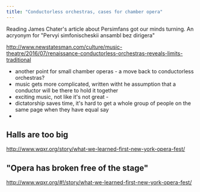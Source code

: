 ```yaml
---
title: "Conductorless orchestras, cases for chamber opera"
---
```


Reading James Chater's article about Persimfans got our minds turning. An acryonym for "Pervyi simfonischeskii ansambl bez dirigera"


http://www.newstatesman.com/culture/music-theatre/2016/07/renaissance-conductorless-orchestras-reveals-limits-traditional

- another point for small chamber operas - a move back to conductorless orchestras?
- music gets more complicated, written witht he assumption that a conductor will be there to hold it together
- exciting music, not like it's not great - 
- dictatorship saves time, it's hard to get a whole group of people on the same page when they have equal say
- 

## Halls are too big

http://www.wqxr.org/story/what-we-learned-first-new-york-opera-fest/

## "Opera has broken free of the stage"

http://www.wqxr.org/#!/story/what-we-learned-first-new-york-opera-fest/
